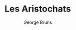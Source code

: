 ---
layout: "layouts/playing.html"
tags: "scores"
title: "Les Aristochats"
author: "George Bruns"
style: "film"
mei_file: "./Les_Aristochats.mei"
---
